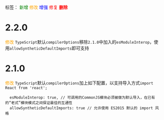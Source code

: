 标签：
<font color=green>新增</font>
<font color=orange>修改</font>
<font color=blue>增强</font>
<font color=red>修复</font>
<font color=red><strong>删除</strong></font>


# 2.2.0
<font color=orange>修改</font> `TypeScript`默认`compilerOptions`移除`2.1.0`中加入的`esModuleInterop`，使用`allowSyntheticDefaultImports`即可支持

# 2.1.0
<font color=orange>修改</font> `TypeScript`默认`compilerOptions`加上如下配置，以支持导入方式`import React from 'react';`
```
  esModuleInterop: true, // 可调用的CommonJS模块必须被做为默认导入，在已有的“老式”模块模式之间保证最佳的互通性
  allowSyntheticDefaultImports: true // 允许使用 ES2015 默认的 import 风格
```
